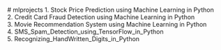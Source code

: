 
<picture>
  <source media="[(prefers-color-scheme: dark)" srcset="https://user-images.githubusercontent.com/25423296/163456776-7f95b81a-f1ed-45f7-b7ab-8fa810d529fa.png](https://static.javatpoint.com/tutorial/machine-learning/images/deep-learning-vs-machine-learning-vs-artificial-intelligence1.png)">
</picture>
<br>
# mlprojects
 1. Stock Price Prediction using Machine Learning in Python<br>
 2. Credit Card Fraud Detection using Machine Learning in Python<br>
 3. Movie Recommendation System using Machine Learning in Python<br>
 4. SMS_Spam_Detection_using_TensorFlow_in_Python<br>
 5. Recognizing_HandWritten_Digits_in_Python<br>
